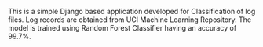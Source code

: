 This is a simple Django based application developed for Classification of log files.
Log records are obtained from UCI Machine Learning Repository.
The model is trained using Random Forest Classifier having an accuracy of 99.7%.
